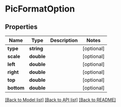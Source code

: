# PicFormatOption

## Properties
Name | Type | Description | Notes
------------ | ------------- | ------------- | -------------
**type** | **string** |  | [optional] 
**scale** | **double** |  | [optional] 
**left** | **double** |  | [optional] 
**right** | **double** |  | [optional] 
**top** | **double** |  | [optional] 
**bottom** | **double** |  | [optional] 

[[Back to Model list]](../README.md#documentation-for-models) [[Back to API list]](../README.md#documentation-for-api-endpoints) [[Back to README]](../README.md)


